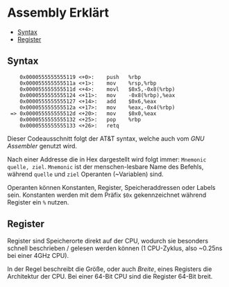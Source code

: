 # Assembly Erklärt <!-- omit in toc -->

- [Syntax](#syntax)
- [Register](#register)

## Syntax

``` assembly
    0x0000555555555119 <+0>:    push   %rbp
    0x000055555555511a <+1>:    mov    %rsp,%rbp
    0x000055555555511d <+4>:    movl   $0x5,-0x8(%rbp)
    0x0000555555555124 <+11>:   mov    -0x8(%rbp),%eax
    0x0000555555555127 <+14>:   add    $0x6,%eax
    0x000055555555512a <+17>:   mov    %eax,-0x4(%rbp)
 => 0x000055555555512d <+20>:   mov    $0x0,%eax
    0x0000555555555132 <+25>:   pop    %rbp
    0x0000555555555133 <+26>:   retq
 ```

 Dieser Codeausschnitt folgt der AT&T syntax, welche auch vom _GNU Assembler_ genutzt wird.

 Nach einer Addresse die in Hex dargestellt wird folgt immer: `Mnemonic  quelle, ziel`.
 `Mnemonic` ist der menschen-lesbare Name des Befehls, während `quelle` und `ziel` Operanten (~Variablen) sind.

 Operanten können Konstanten, Register, Speicheraddressen oder Labels sein. Konstanten werden mit dem Präfix `$0x` gekennzeichnet während Register ein `%` nutzen.

## Register

Register sind Speicherorte direkt auf der CPU, wodurch sie besonders schnell beschrieben / gelesen werden können (1 CPU-Zyklus, also ~0.25ns bei einer 4GHz CPU).

In der Regel beschreibt die Größe, oder auch _Breite_, eines Registers die Architektur der CPU.
Bei einer 64-Bit CPU sind die Register 64-Bit breit.